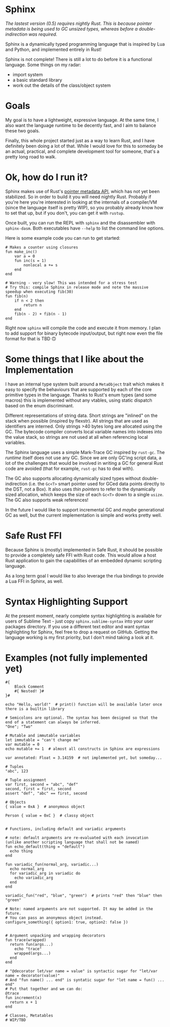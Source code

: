 # Sphinx

*The lastest version (0.5) requires nightly Rust. This is because pointer metadata is being used to GC unsized types, whereas before a double-indirection was required.*

Sphinx is a dynamically typed programming language that is inspired by Lua and Python, and implemented entirely in Rust!

Sphinx is not complete! There is still a lot to do before it is a functional language. Some things on my radar:

 - import system
 - a basic standard library
 - work out the details of the class/object system

# Goals

My goal is to have a lightweight, expressive language. At the same time, I also want the language runtime to be decently fast, and I aim to balance these two goals.

Finally, this whole project started just as a way to learn Rust, and I have definitely been doing a lot of that. While I would love for this to someday be an actual, practical, and complete development tool for someone, that's a pretty long road to walk.

# Ok, how do I run it?

Sphinx makes use of Rust's [pointer metadata API](https://github.com/rust-lang/rust/issues/81513), which has not yet been stabilized. So in order to build it you will need nightly Rust. Probably if you're here you're interested in looking at the internals of a compiler/VM (since the language itself is pretty WIP), so you probably already know how to set that up, but if you don't, you can get it with `rustup`. 

Once built, you can run the REPL with `sphinx` and the disassembler with `sphinx-dasm`. Both executables have `--help` to list the command line options.

Here is some example code you can run to get started:
```
# Makes a counter using closures
fun make_inc()
    var a = 0
    fun inc(s = 1)
        nonlocal a += s
    end
end

# Warning - very slow! This was intended for a stress test
# Try this: compile Sphinx in release mode and note the massive speedup when executing fib(30)
fun fib(n)
    if n < 2 then 
        return n 
    end
    fib(n - 2) + fib(n - 1)
end
```

Right now `sphinx` will compile the code and execute it from memory. I plan to add support for binary bytecode input/output, but right now even the file format for that is TBD 🙃

# Some things that I like about the Implementation

I have an internal type system built around a `MetaObject` trait which makes it easy to specify the behaviours that are supported by each of the core primitive types in the language. Thanks to Rust's enum types (and some macros) this is implemented without any vtables, using static dispatch based on the enum discriminant.

Different representations of string data. Short strings are "inlined" on the stack when possible (inspired by flexstr). All strings that are used as identifiers are interned. Only strings >40 bytes long are allocated using the GC. The bytecode compiler converts local variable names into indexes into the value stack, so strings are not used at all when referencing local variables.

The Sphinx language uses a simple Mark-Trace GC inspired by `rust-gc`. The *runtime* itself does not use any GC. Since we are only GC'ing script data, a lot of the challenges that would be involved in writing a GC for general Rust code are avoided (that for example, `rust-gc` has to deal with).

The GC also supports allocating dynamically sized types without double-indirection (i.e. the `Gc<T>` smart pointer used for GCed data points directly to the DST, not a Box). It also uses *thin pointers* to refer to the dynamically sized allocation, which keeps the size of each `Gc<T>` down to a single `usize`. The GC also supports weak references!

In the future I would like to support incremental GC and *maybe* generational GC as well, but the current implementation is simple and works pretty well.

# Safe Rust FFI

Because Sphinx is (mostly) implemented in Safe Rust, it should be possible to provide a completely safe FFI with Rust code. This would allow a host Rust application to gain the capabilities of an embedded dynamic scripting language.

As a long term goal I would like to also leverage the rlua bindings to provide a Lua FFI in Sphinx, as well.

# Syntax Highlighting Support

At the present moment, nearly complete syntax highlighting is available for users of Sublime Text - just copy `sphinx.sublime-syntax` into your user packages directory. If you use a different text editor and want syntax highlighting for Sphinx, feel free to drop a request on GitHub. Getting the language working is my first priority, but I don't mind taking a look at it.

# Examples (not fully implemented yet)
```
#{ 
    Block Comment  
    #{ Nested! }#
}#

echo "Hello, world!"  # print() function will be available later once there is a builtin library

# Semicolons are optional. The syntax has been designed so that the end of a statement can always be inferred.
"One"; "Two"

# Mutable and immutable variables
let immutable = "can't change me"
var mutable = 0
echo mutable += 1  # almost all constructs in Sphinx are expressions

var annotated: Float = 3.14159  # not implemented yet, but someday...

# Tuples
"abc", 123

# Tuple assignment
var first, second = "abc", "def"
second, first = first, second
assert "def", "abc" == first, second

# Objects
{ value = 0xA }  # anonymous object

Person { value = 0xC }  # classy object


# Functions, including default and variadic arguments

# note: default arguments are re-evaluated with each invocation (unlike another scripting language that shall not be named)
fun echo_default(thing = "default")
  echo thing
end

fun variadic_fun(normal_arg, variadic...)
  echo normal_arg  
  for variadic_arg in variadic do
    echo variadic_arg
  end
end

variadic_fun("red", "blue", "green")  # prints "red" then "blue" then "green"

# Note: named arguments are not supported. It may be added in the future.
# You can pass an anonymous object instead.
configure_something({ option1: true, option2: false })


# Argument unpacking and wrapping decorators
fun trace(wrapped)
  return fun(args...)
    echo "trace"
    wrapped(args...)
  end
end

# "@decorator let/var name = value" is syntactic sugar for "let/var name = decorator(value)"
# And "fun name() ... end" is syntatic sugar for "let name = fun() ... end"
# Put that together and we can do:
@trace
fun increment(x)
  return x + 1
end

# Classes, Metatables
# WIP/TBD

```
